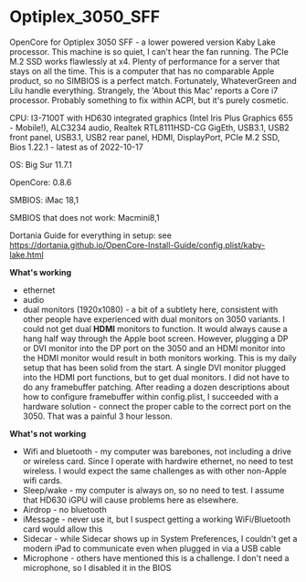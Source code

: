 # Optiplex_3050_SFF
OpenCore for Optiplex 3050 SFF - a lower powered version Kaby Lake processor. This machine is so quiet, I can't hear the fan running. The PCIe M.2 SSD works flawlessly at x4. Plenty of performance for a server that stays on all the time. This is a computer that has no comparable Apple product, so no SIMBIOS is a perfect match. Fortunately, WhateverGreen and Lilu handle everything. Strangely, the 'About this Mac' reports a Core i7 processor. Probably something to fix within ACPI, but it's purely cosmetic.

CPU: I3-7100T with HD630 integrated graphics (Intel Iris Plus Graphics 655 - Mobile!),
ALC3234 audio,
Realtek RTL8111HSD-CG GigEth,
USB3.1, USB2 front panel,
USB3.1, USB2 rear panel,
HDMI,
DisplayPort,
PCIe M.2 SSD,
Bios 1.22.1 - latest as of 2022-10-17

OS: Big Sur 11.7.1

OpenCore: 0.8.6

SMBIOS: iMac 18,1

SMBIOS that does not work: Macmini8,1

Dortania Guide for everything in setup: see https://dortania.github.io/OpenCore-Install-Guide/config.plist/kaby-lake.html

<b>What's working</b>
<ul>
<li>ethernet
<li>audio
<li>dual monitors (1920x1080) - a bit of a subtlety here, consistent with other people have experienced with dual monitors on 3050 variants. I could not get dual <b>HDMI</b> monitors to function. It would always cause a hang half way through the Apple boot screen. However, plugging a DP or DVI monitor into the DP port on the 3050 and an HDMI monitor into the HDMI monitor would result in both monitors working. This is my daily setup that has been solid from the start. A single DVI monitor plugged into the HDMI port functions, but to get dual monitors. I did not have to do any framebuffer patching. After reading a dozen descriptions about how to configure framebuffer within config.plist, I succeeded with a hardware solution - connect the proper cable to the correct port on the 3050. That was a painful 3 hour lesson.
</ul>

<b>What's not working</b>
<ul>
<li>Wifi and bluetooth - my computer was barebones, not including a drive or wireless card. Since I operate with hardwire ethernet, no need to test wireless. I would expect the same challenges as with other non-Apple wifi cards.
<li>Sleep/wake - my computer is always on, so no need to test. I assume that HD630 iGPU will cause problems here as elsewhere.
<li>Airdrop - no bluetooth
<li>iMessage - never use it, but I suspect getting a working WiFi/Bluetooth card would allow this
<li>Sidecar - while Sidecar shows up in System Preferences, I couldn't get a modern iPad to communicate even when plugged in via a USB cable
<li>Microphone - others have mentioned this is a challenge. I don't need a microphone, so I disabled it in the BIOS
</ul>

